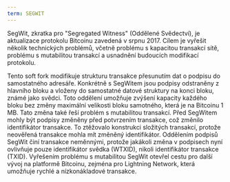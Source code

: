 ```yaml
---
term: SEGWIT
---
```


SegWit, zkratka pro "Segregated Witness" (Oddělené Svědectví), je aktualizace protokolu Bitcoinu zavedená v srpnu 2017. Cílem je vyřešit několik technických problémů, včetně problému s kapacitou transakcí sítě, problému s mutabilitou transakcí a usnadnění budoucích modifikací protokolu.

Tento soft fork modifikuje strukturu transakce přesunutím dat o podpisu do samostatného adresáře. Konkrétně s SegWitem jsou podpisy odstraněny z hlavního bloku a vloženy do samostatné datové struktury na konci bloku, známé jako svědci. Toto oddělení umožňuje zvýšení kapacity každého bloku bez změny maximální velikosti bloku samotného, která je na Bitcoinu 1 MB. Tato změna také řeší problém s mutabilitou transakcí. Před SegWitem mohly být podpisy změněny před potvrzením transakce, což změnilo identifikátor transakce. To ztěžovalo konstrukci složitých transakcí, protože neověřená transakce mohla mít změněný identifikátor. Oddělením podpisů SegWit činí transakce neměnnými, protože jakákoli změna v podpisech nyní ovlivňuje pouze identifikátor svědka (WTXID), nikoli identifikátor transakce (TXID). Vyřešením problému s mutabilitou SegWit otevřel cestu pro další vývoj na platformě Bitcoinu, zejména pro Lightning Network, která umožňuje rychlé a nízkonákladové transakce.